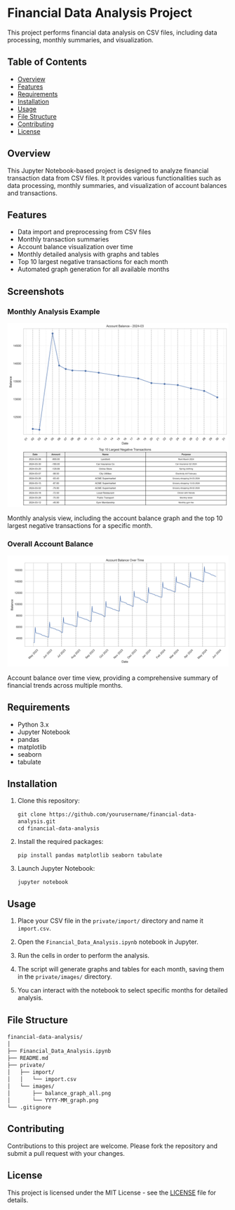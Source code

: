 # Financial Data Analysis Project

This project performs financial data analysis on CSV files, including data processing, monthly summaries, and visualization.

## Table of Contents
- [Overview](#overview)
- [Features](#features)
- [Requirements](#requirements)
- [Installation](#installation)
- [Usage](#usage)
- [File Structure](#file-structure)
- [Contributing](#contributing)
- [License](#license)

## Overview

This Jupyter Notebook-based project is designed to analyze financial transaction data from CSV files. It provides various functionalities such as data processing, monthly summaries, and visualization of account balances and transactions.

## Features

- Data import and preprocessing from CSV files
- Monthly transaction summaries
- Account balance visualization over time
- Monthly detailed analysis with graphs and tables
- Top 10 largest negative transactions for each month
- Automated graph generation for all available months

## Screenshots

### Monthly Analysis Example
![Monthly Analysis](demo-images/demo-monthly.png)

Monthly analysis view, including the account balance graph and the top 10 largest negative transactions for a specific month.

### Overall Account Balance
![Overall Account Balance](demo-images/demo-overall.png)

Account balance over time view, providing a comprehensive summary of financial trends across multiple months.

## Requirements

- Python 3.x
- Jupyter Notebook
- pandas
- matplotlib
- seaborn
- tabulate

## Installation

1. Clone this repository:
   ```
   git clone https://github.com/yourusername/financial-data-analysis.git
   cd financial-data-analysis
   ```

2. Install the required packages:
   ```
   pip install pandas matplotlib seaborn tabulate
   ```

3. Launch Jupyter Notebook:
   ```
   jupyter notebook
   ```

## Usage

1. Place your CSV file in the `private/import/` directory and name it `import.csv`.

2. Open the `Financial_Data_Analysis.ipynb` notebook in Jupyter.

3. Run the cells in order to perform the analysis.

4. The script will generate graphs and tables for each month, saving them in the `private/images/` directory.

5. You can interact with the notebook to select specific months for detailed analysis.

## File Structure

```
financial-data-analysis/
│
├── Financial_Data_Analysis.ipynb
├── README.md
├── private/
│   ├── import/
│   │   └── import.csv
│   └── images/
│       ├── balance_graph_all.png
│       └── YYYY-MM_graph.png
└── .gitignore
```

## Contributing

Contributions to this project are welcome. Please fork the repository and submit a pull request with your changes.

## License

This project is licensed under the MIT License - see the [LICENSE](LICENSE) file for details.
